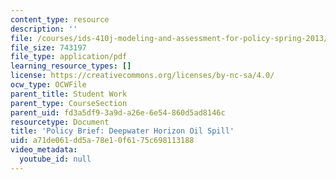 ```yaml
---
content_type: resource
description: ''
file: /courses/ids-410j-modeling-and-assessment-for-policy-spring-2013/a71de061dd5a78e10f6175c698113188_MITESD_864S13_Oil_Spill.pdf
file_size: 743197
file_type: application/pdf
learning_resource_types: []
license: https://creativecommons.org/licenses/by-nc-sa/4.0/
ocw_type: OCWFile
parent_title: Student Work
parent_type: CourseSection
parent_uid: fd3a5df9-3a9d-a26e-6e54-860d5ad8146c
resourcetype: Document
title: 'Policy Brief: Deepwater Horizon Oil Spill'
uid: a71de061-dd5a-78e1-0f61-75c698113188
video_metadata:
  youtube_id: null
---
```

